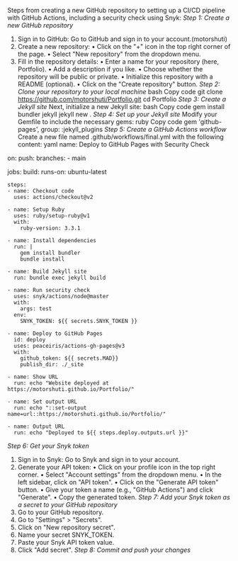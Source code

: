 Steps from creating a new GitHub repository to setting up a CI/CD pipeline with GitHub Actions, including a security check using Snyk:
*Step 1: Create a new GitHub repository*
1.	Sign in to GitHub: Go to GitHub and sign in to your account.(motorshuti)
2.	Create a new repository:
•	Click on the "+" icon in the top right corner of the page.
•	Select "New repository" from the dropdown menu.
3.	Fill in the repository details:
•	Enter a name for your repository (here, Portfolio).
•	Add a description if you like.
•	Choose whether the repository will be public or private.
•	Initialize this repository with a README (optional).
•	Click on the "Create repository" button.
*Step 2: Clone your repository to your local machine*
bash
Copy code
git clone https://github.com/motorshuti/Portfolio.git cd Portfolio 
*Step 3: Create a Jekyll site*
Next, initialize a new Jekyll site:
bash
Copy code
gem install bundler jekyll jekyll new . 
*Step 4: Set up your Jekyll site*
Modify your Gemfile to include the necessary gems:
ruby
Copy code
gem 'github-pages', group: :jekyll_plugins 
*Step 5: Create a GitHub Actions workflow*
Create a new file named .github/workflows/final.yml with the following content:
yaml
name: Deploy to GitHub Pages with Security Check

on:
  push:
    branches:
      - main

jobs:
  build:
    runs-on: ubuntu-latest

    steps:
    - name: Checkout code
      uses: actions/checkout@v2

    - name: Setup Ruby
      uses: ruby/setup-ruby@v1
      with:
        ruby-version: 3.3.1

    - name: Install dependencies
      run: |
        gem install bundler
        bundle install

    - name: Build Jekyll site
      run: bundle exec jekyll build

    - name: Run security check
      uses: snyk/actions/node@master
      with:
        args: test
      env:
        SNYK_TOKEN: ${{ secrets.SNYK_TOKEN }}

    - name: Deploy to GitHub Pages
      id: deploy
      uses: peaceiris/actions-gh-pages@v3
      with:
        github_token: ${{ secrets.MAD}}
        publish_dir: ./_site

    - name: Show URL
      run: echo "Website deployed at https://motorshuti.github.io/Portfolio/"

    - name: Set output URL
      run: echo "::set-output name=url::https://motorshuti.github.io/Portfolio/"

    - name: Output URL
      run: echo "Deployed to ${{ steps.deploy.outputs.url }}"

*Step 6: Get your Snyk token*
1.	Sign in to Snyk: Go to Snyk and sign in to your account.
2.	Generate your API token:
•	Click on your profile icon in the top right corner.
•	Select "Account settings" from the dropdown menu.
•	In the left sidebar, click on "API token".
•	Click on the "Generate API token" button.
•	Give your token a name (e.g., "GitHub Actions") and click "Generate".
•	Copy the generated token.
*Step 7: Add your Snyk token as a secret to your GitHub repository*
1.	Go to your GitHub repository.
2.	Go to "Settings" > "Secrets".
3.	Click on "New repository secret".
4.	Name your secret SNYK_TOKEN.
5.	Paste your Snyk API token value.
6.	Click "Add secret".
*Step 8: Commit and push your changes*
